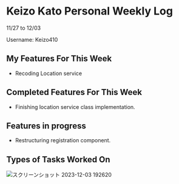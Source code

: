 # Keizo Kato Personal Weekly Log

11/27 to 12/03

Username: Keizo410

## My Features For This Week

- Recoding Location service

## Completed Features For This Week

- Finishing location service class implementation. 

## Features in progress

-  Restructuring registration component. 

## Types of Tasks Worked On

![スクリーンショット 2023-12-03 192620](https://github.com/COSC-499-W2023/year-long-project-team-21/assets/90278067/629bd055-edd1-4e35-a317-9cd203f79eb0)

